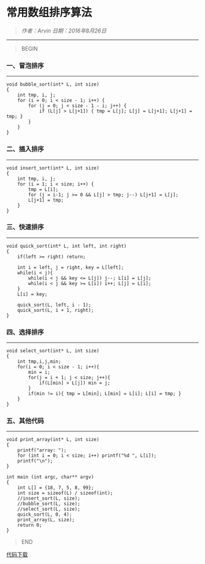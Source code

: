 
# 常用数组排序算法

> *作者：Arvin 日期：2016年8月26日*

---------------------------------

>BEGIN

### 一、冒泡排序
---------------------------------
    void bubble_sort(int* L, int size)
    {
        int tmp, i, j;
        for (i = 0; i < size - 1; i++) {
            for (j = 0; j < size - 1 - i; j++) {
                if (L[j] > L[j+1]) { tmp = L[j]; L[j] = L[j+1]; L[j+1] = tmp; }
            }
        }
    }
    
### 二、插入排序
---------------------------------
    void insert_sort(int* L, int size)
    {
	    int tmp, i, j;
	    for (i = 1; i < size; i++) {
		    tmp = L[i];
		    for (j = i-1; j >= 0 && L[j] > tmp; j--) L[j+1] = L[j];
		    L[j+1] = tmp;
	    }
    }

### 三、快速排序
---------------------------------
    void quick_sort(int* L, int left, int right)
    {
        if(left >= right) return;
        
        int i = left, j = right, key = L[left];
        while(i < j){
            while(i < j && key <= L[j]) j--; L[i] = L[j];
            while(i < j && key >= L[i]) i++; L[j] = L[i];
        }
        L[i] = key;
        
        quick_sort(L, left, i - 1);
        quick_sort(L, i + 1, right);
    }

### 四、选择排序
---------------------------------
    void select_sort(int* L, int size)
    {
        int tmp,i,j,min;
        for(i = 0; i < size - 1; i++){
            min = i;
            for(j = i + 1; j < size; j++){
                if(L[min] > L[j]) min = j;
            }
            if(min != i){ tmp = L[min]; L[min] = L[i]; L[i] = tmp; }
        }
    }

### 五、其他代码
---------------------------------
    void print_array(int* L, int size) 
    {
	    printf("array: ");
	    for (int i = 0; i < size; i++) printf("%d ", L[i]);
	    printf("\n");
    }

    int main (int argc, char** argv) 
    {
	    int L[] = {18, 7, 5, 8, 99};
	    int size = sizeof(L) / sizeof(int);
	    //insert_sort(L, size);
        //bubble_sort(L, size);
        //select_sort(L, size);
        quick_sort(L, 0, 4);
        print_array(L, size);
	    return 0;
    }

>END

[代码下载](documents/array_sort.zip)

